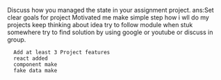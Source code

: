 Discuss how you managed the state in your assignment project.
ans:Set clear goals for  project
    Motivated me
    make simple step how i wll do my projects
    keep thinking about idea
    try to follow module
    when stuk somewhere try to find solution by using google or youtube or discuss in group. 


      Add at least 3 Project features
      react added
      component make
      fake data make
